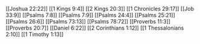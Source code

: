 [[Joshua 22:22]]
[[1 Kings 9:4]]
[[2 Kings 20:3]]
[[1 Chronicles 29:17]]
[[Job 33:9]]
[[Psalms 7:8]]
[[Psalms 7:9]]
[[Psalms 24:4]]
[[Psalms 25:21]]
[[Psalms 26:6]]
[[Psalms 73:13]]
[[Psalms 78:72]]
[[Proverbs 11:3]]
[[Proverbs 20:7]]
[[Daniel 6:22]]
[[2 Corinthians 1:12]]
[[1 Thessalonians 2:10]]
[[1 Timothy 1:13]]
